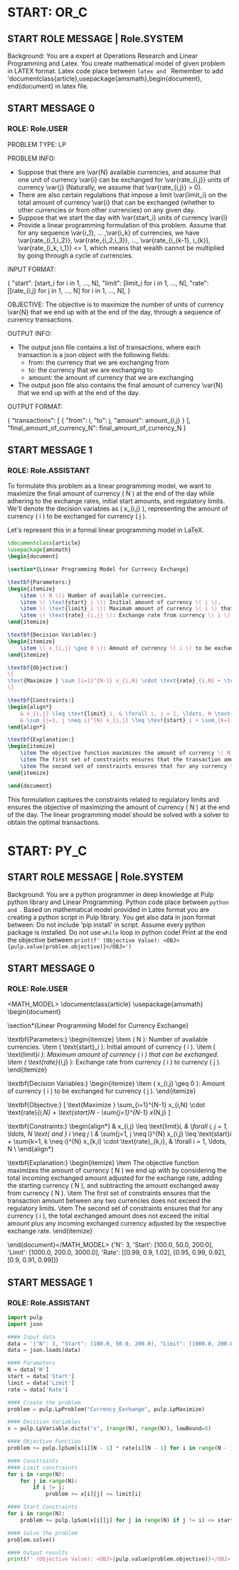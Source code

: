 # START: OR_C 
## START ROLE MESSAGE | Role.SYSTEM 
Background: You are a expert at Operations Research and Linear Programming and Latex. You create mathematical model of given problem in LATEX format. Latex code place between ```latex and ``` Remember to add 'documentclass{article},usepackage{amsmath},begin{document}, end{document} in latex file. 
## START MESSAGE 0 
### ROLE: Role.USER
<DESCRIPTION>
PROBLEM TYPE: LP

PROBLEM INFO: 

- Suppose that there are \var{N} available currencies, and assume that one unit of currency \var{i} can be exchanged for \var{rate_{i,j}} units of currency \var{j} (Naturally, we assume that \var{rate_{i,j}} > 0).
- There are also certain regulations that impose a limit \var{limit_i} on the total amount of currency \var{i} that can be exchanged (whether to other currencies or from other currencies) on any given day.
- Suppose that we start the day with \var{start_i} units of currency \var{i}
- Provide a linear programming formulation of this problem. Assume that for any sequence \var{i_1}, … ,\var{i_k} of currencies, we have \var{rate_{i_1,i_2}}, \var{rate_{i_2,i_3}}, ..., \var{rate_{i_{k-1}, i_{k}}, \var{rate_{i_k, i_1}} <= 1, which means that wealth cannot be multiplied by going through a cycle of currencies.

INPUT FORMAT: 

{
    "start": [start_i for i in 1, ..., N],
    "limit": [limit_i for i in 1, ..., N],
    "rate": [[rate_{i,j} for j in 1, ..., N] for i in 1, ..., N],
}

OBJECTIVE: The objective is to maximize the number of units of currency \var{N} that we end up with at the end of the day, through a sequence of currency transactions.

OUTPUT INFO: 

- The output json file contains a list of transactions, where each transaction is a json object with the following fields:
    - from: the currency that we are exchanging from
    - to: the currency that we are exchanging to
    - amount: the amount of currency that we are exchanging
- The output json file also contains the final amount of currency \var{N} that we end up with at the end of the day.

OUTPUT FORMAT: 

{
    "transactions": [
        {
            "from": i,
            "to": j,
            "amount": amount_{i,j}
        }
    ],
    "final_amount_of_currency_N": final_amount_of_currency_N
}
</DESCRIPTION>


## START MESSAGE 1 
### ROLE: Role.ASSISTANT
To formulate this problem as a linear programming model, we want to maximize the final amount of currency \( N \) at the end of the day while adhering to the exchange rates, initial start amounts, and regulatory limits. We'll denote the decision variables as \( x_{i,j} \), representing the amount of currency \( i \) to be exchanged for currency \( j \).

Let's represent this in a formal linear programming model in LaTeX.

```latex
\documentclass{article}
\usepackage{amsmath}
\begin{document}

\section*{Linear Programming Model for Currency Exchange}

\textbf{Parameters:}
\begin{itemize}
    \item \( N \): Number of available currencies.
    \item \( \text{start}_i \): Initial amount of currency \( i \).
    \item \( \text{limit}_i \): Maximum amount of currency \( i \) that can be exchanged.
    \item \( \text{rate}_{i,j} \): Exchange rate from currency \( i \) to currency \( j \).
\end{itemize}

\textbf{Decision Variables:}
\begin{itemize}
    \item \( x_{i,j} \geq 0 \): Amount of currency \( i \) to be exchanged for currency \( j \).
\end{itemize}

\textbf{Objective:}
\[
\text{Maximize } \sum_{i=1}^{N-1} x_{i,N} \cdot \text{rate}_{i,N} + \text{start}_N - \sum_{j=1}^{N-1} x_{N,j}
\]

\textbf{Constraints:}
\begin{align*}
    & x_{i,j} \leq \text{limit}_i, & \forall i, j = 1, \ldots, N \text{ and } i \neq j \\
    & \sum_{j=1, j \neq i}^{N} x_{i,j} \leq \text{start}_i + \sum_{k=1, k \neq i}^{N} x_{k,i} \cdot \text{rate}_{k,i}, & \forall i = 1, \ldots, N \\
\end{align*}

\textbf{Explanation:}
\begin{itemize}
    \item The objective function maximizes the amount of currency \( N \) we end up with by considering the total incoming exchanged amount adjusted for the exchange rate, adding the starting currency \( N \), and subtracting the amount exchanged away from currency \( N \).
    \item The first set of constraints ensures that the transaction amount between any two currencies does not exceed the regulatory limits.
    \item The second set of constraints ensures that for any currency \( i \), the total exchanged amount does not exceed the initial amount plus any incoming exchanged currency adjusted by the respective exchange rate.
\end{itemize}

\end{document}
```

This formulation captures the constraints related to regulatory limits and ensures the objective of maximizing the amount of currency \( N \) at the end of the day. The linear programming model should be solved with a solver to obtain the optimal transactions.

# START: PY_C 
## START ROLE MESSAGE | Role.SYSTEM 
Background: You are a python programmer in deep knowledge at Pulp python library and Linear Programming. Python code place between ```python and ```. Based on mathematical model provided in Latex format you are creating a python script in Pulp library. You get also data in json format between: <DATA></DATA> Do not include 'pip install' in script. Assume every python package is installed. Do not use `while` loop in python code! Print at the end the objective between <OBJ></OBJ> `print(f' (Objective Value): <OBJ>{pulp.value(problem.objective)}</OBJ>')` 
## START MESSAGE 0 
### ROLE: Role.USER
<MATH_MODEL>
\documentclass{article}
\usepackage{amsmath}
\begin{document}

\section*{Linear Programming Model for Currency Exchange}

\textbf{Parameters:}
\begin{itemize}
    \item \( N \): Number of available currencies.
    \item \( \text{start}_i \): Initial amount of currency \( i \).
    \item \( \text{limit}_i \): Maximum amount of currency \( i \) that can be exchanged.
    \item \( \text{rate}_{i,j} \): Exchange rate from currency \( i \) to currency \( j \).
\end{itemize}

\textbf{Decision Variables:}
\begin{itemize}
    \item \( x_{i,j} \geq 0 \): Amount of currency \( i \) to be exchanged for currency \( j \).
\end{itemize}

\textbf{Objective:}
\[
\text{Maximize } \sum_{i=1}^{N-1} x_{i,N} \cdot \text{rate}_{i,N} + \text{start}_N - \sum_{j=1}^{N-1} x_{N,j}
\]

\textbf{Constraints:}
\begin{align*}
    & x_{i,j} \leq \text{limit}_i, & \forall i, j = 1, \ldots, N \text{ and } i \neq j \\
    & \sum_{j=1, j \neq i}^{N} x_{i,j} \leq \text{start}_i + \sum_{k=1, k \neq i}^{N} x_{k,i} \cdot \text{rate}_{k,i}, & \forall i = 1, \ldots, N \\
\end{align*}

\textbf{Explanation:}
\begin{itemize}
    \item The objective function maximizes the amount of currency \( N \) we end up with by considering the total incoming exchanged amount adjusted for the exchange rate, adding the starting currency \( N \), and subtracting the amount exchanged away from currency \( N \).
    \item The first set of constraints ensures that the transaction amount between any two currencies does not exceed the regulatory limits.
    \item The second set of constraints ensures that for any currency \( i \), the total exchanged amount does not exceed the initial amount plus any incoming exchanged currency adjusted by the respective exchange rate.
\end{itemize}

\end{document}</MATH_MODEL>
<DATA>
{'N': 3, 'Start': [100.0, 50.0, 200.0], 'Limit': [1000.0, 200.0, 3000.0], 'Rate': [[0.99, 0.9, 1.02], [0.95, 0.99, 0.92], [0.9, 0.91, 0.99]]}</DATA>


## START MESSAGE 1 
### ROLE: Role.ASSISTANT
```python
import pulp
import json

#### Input data
data = '{"N": 3, "Start": [100.0, 50.0, 200.0], "Limit": [1000.0, 200.0, 3000.0], "Rate": [[0.99, 0.9, 1.02], [0.95, 0.99, 0.92], [0.9, 0.91, 0.99]]}'
data = json.loads(data)

#### Parameters
N = data['N']
start = data['Start']
limit = data['Limit']
rate = data['Rate']

#### Create the problem
problem = pulp.LpProblem("Currency_Exchange", pulp.LpMaximize)

#### Decision Variables
x = pulp.LpVariable.dicts("x", (range(N), range(N)), lowBound=0)

#### Objective Function
problem += pulp.lpSum(x[i][N - 1] * rate[i][N - 1] for i in range(N - 1)) + start[N - 1] - pulp.lpSum(x[N - 1][j] for j in range(N - 1))

#### Constraints
#### Limit constraints
for i in range(N):
    for j in range(N):
        if i != j:
            problem += x[i][j] <= limit[i]

#### Start Constraints
for i in range(N):
    problem += pulp.lpSum(x[i][j] for j in range(N) if j != i) <= start[i] + pulp.lpSum(x[k][i] * rate[k][i] for k in range(N) if k != i)

#### Solve the problem
problem.solve()

#### Output results
print(f' (Objective Value): <OBJ>{pulp.value(problem.objective)}</OBJ>')
```

